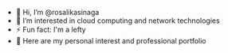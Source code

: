 - 👋 Hi, I’m @rosalikasinaga
- 👀 I’m interested in cloud computing and network technologies 
- ⚡ Fun fact: I'm a lefty
- 📑 Here are my personal interest and professional portfolio

<!---
rosalikasinaga/rosalikasinaga is a ✨ special ✨ repository because its `README.md` (this file) appears on your GitHub profile.
You can click the Preview link to take a look at your changes.
--->
